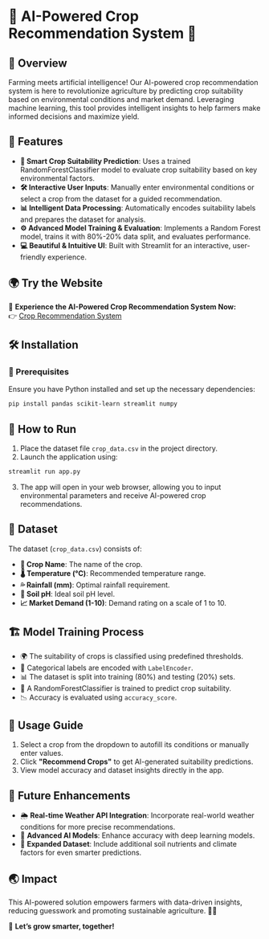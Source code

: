 # 🌾 AI-Powered Crop Recommendation System 🚀  

## 🌱 Overview  

Farming meets artificial intelligence! Our AI-powered crop recommendation system is here to revolutionize agriculture by predicting crop suitability based on environmental conditions and market demand. Leveraging machine learning, this tool provides intelligent insights to help farmers make informed decisions and maximize yield.  

## 🌟 Features  

- **🌾 Smart Crop Suitability Prediction**: Uses a trained RandomForestClassifier model to evaluate crop suitability based on key environmental factors.  
- **🛠️ Interactive User Inputs**: Manually enter environmental conditions or select a crop from the dataset for a guided recommendation.  
- **📊 Intelligent Data Processing**: Automatically encodes suitability labels and prepares the dataset for analysis.  
- **⚙️ Advanced Model Training & Evaluation**: Implements a Random Forest model, trains it with 80%-20% data split, and evaluates performance.  
- **💻 Beautiful & Intuitive UI**: Built with Streamlit for an interactive, user-friendly experience.  

## 🌍 Try the Website  

🔗 **Experience the AI-Powered Crop Recommendation System Now:**  
👉 [Crop Recommendation System](https://thepavan1-crop-recommendation-system.streamlit.app/)  

## 🛠 Installation  

### 📌 Prerequisites  

Ensure you have Python installed and set up the necessary dependencies:  

```sh
pip install pandas scikit-learn streamlit numpy
```  

## 🚀 How to Run  

1. Place the dataset file `crop_data.csv` in the project directory.  
2. Launch the application using:  

```sh
streamlit run app.py
```  

3. The app will open in your web browser, allowing you to input environmental parameters and receive AI-powered crop recommendations.  

## 📂 Dataset  

The dataset (`crop_data.csv`) consists of:  

- **🌿 Crop Name**: The name of the crop.  
- **🌡️ Temperature (°C)**: Recommended temperature range.  
- **💦 Rainfall (mm)**: Optimal rainfall requirement.  
- **🧪 Soil pH**: Ideal soil pH level.  
- **📈 Market Demand (1-10)**: Demand rating on a scale of 1 to 10.  

## 🏗️ Model Training Process  

- 🌍 The suitability of crops is classified using predefined thresholds.  
- 🔄 Categorical labels are encoded with `LabelEncoder`.  
- 📊 The dataset is split into training (80%) and testing (20%) sets.  
- 🌲 A RandomForestClassifier is trained to predict crop suitability.  
- 📉 Accuracy is evaluated using `accuracy_score`.  

## 🎯 Usage Guide  

1. Select a crop from the dropdown to autofill its conditions or manually enter values.  
2. Click **"Recommend Crops"** to get AI-generated suitability predictions.  
3. View model accuracy and dataset insights directly in the app.  

## 🔮 Future Enhancements  

- 🌦 **Real-time Weather API Integration**: Incorporate real-world weather conditions for more precise recommendations.  
- 🧠 **Advanced AI Models**: Enhance accuracy with deep learning models.  
- 📌 **Expanded Dataset**: Include additional soil nutrients and climate factors for even smarter predictions.  

## 🌏 Impact  

This AI-powered solution empowers farmers with data-driven insights, reducing guesswork and promoting sustainable agriculture. 🌾💡  

🚀 **Let’s grow smarter, together!**  
